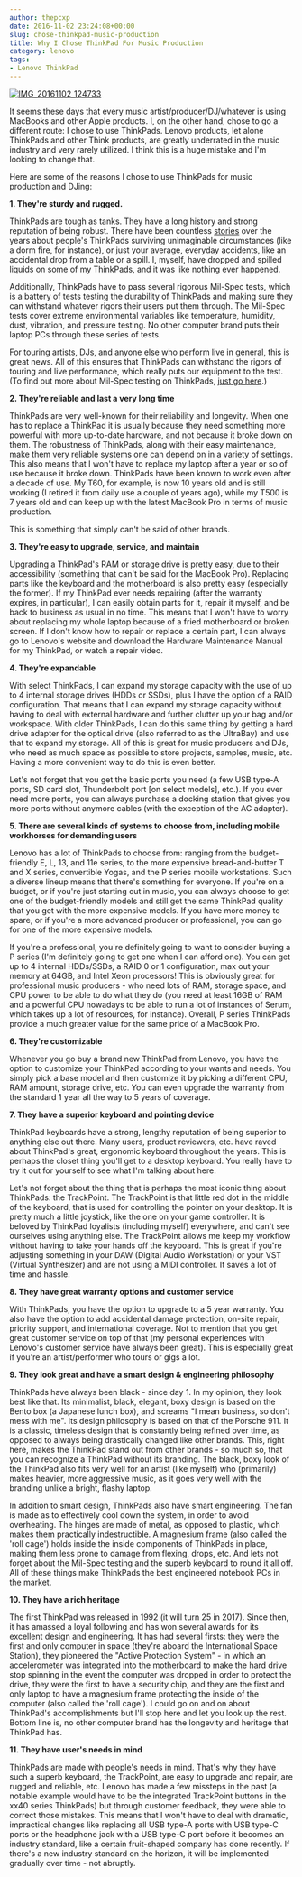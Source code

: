 ```yaml
---
author: thepcxp
date: 2016-11-02 23:24:08+00:00
slug: chose-thinkpad-music-production
title: Why I Chose ThinkPad For Music Production
category: lenovo
tags:
- Lenovo ThinkPad
---
```

[![IMG_20161102_124733](https://c7.staticflickr.com/6/5561/30703747526_f67e8de46f_z.jpg)](https://www.flickr.com/photos/24995561@N05/30703747526/in/dateposted-public/)



It seems these days that every music artist/producer/DJ/whatever is using MacBooks and other Apple products. I, on the other hand, chose to go a different route: I chose to use ThinkPads. Lenovo products, let alone ThinkPads and other Think products, are greatly underrated in the music industry and very rarely utilized. I think this is a huge mistake and I'm looking to change that.

Here are some of the reasons I chose to use ThinkPads for music production and DJing:



**1. They're sturdy and rugged.**

ThinkPads are tough as tanks. They have a long history and strong reputation of being robust. There have been countless [stories](http://blog.lenovo.com/en/blog/6-true-tales-of-thinkpad-laptops-cheating-death/) over the years about people's ThinkPads surviving unimaginable circumstances (like a dorm fire, for instance), or just your average, everyday accidents, like an accidental drop from a table or a spill. I, myself, have dropped and spilled liquids on some of my ThinkPads, and it was like nothing ever happened.

Additionally, ThinkPads have to pass several rigorous Mil-Spec tests, which is a battery of tests testing the durability of ThinkPads and making sure they can withstand whatever rigors their users put them through. The Mil-Spec tests cover extreme environmental variables like temperature, humidity, dust, vibration, and pressure testing. No other computer brand puts their laptop PCs through these series of tests.

For touring artists, DJs, and anyone else who perform live in general, this is great news. All of this ensures that ThinkPads can withstand the rigors of touring and live performance, which really puts our equipment to the test. (To find out more about Mil-Spec testing on ThinkPads, [just go here](http://www.lenovo.com/us/en/thisisthinkpad/milspec.html).)



**2. They're reliable and last a very long time**

ThinkPads are very well-known for their reliability and longevity. When one has to replace a ThinkPad it is usually because they need something more powerful with more up-to-date hardware, and not because it broke down on them. The robustness of ThinkPads, along with their easy maintenance, make them very reliable systems one can depend on in a variety of settings. This also means that I won't have to replace my laptop after a year or so of use because it broke down. ThinkPads have been known to work even after a decade of use. My T60, for example, is now 10 years old and is still working (I retired it from daily use a couple of years ago), while my T500 is 7 years old and can keep up with the latest MacBook Pro in terms of music production.

This is something that simply can't be said of other brands.



**3. They're easy to upgrade, service, and maintain**

Upgrading a ThinkPad's RAM or storage drive is pretty easy, due to their accessibility (something that can't be said for the MacBook Pro). Replacing parts like the keyboard and the motherboard is also pretty easy (especially the former). If my ThinkPad ever needs repairing (after the warranty expires, in particular), I can easily obtain parts for it, repair it myself, and be back to business as usual in no time. This means that I won't have to worry about replacing my whole laptop because of a fried motherboard or broken screen. If I don't know how to repair or replace a certain part, I can always go to Lenovo's website and download the Hardware Maintenance Manual for my ThinkPad, or watch a repair video.



**4. They're expandable**

With select ThinkPads, I can expand my storage capacity with the use of up to 4 internal storage drives (HDDs or SSDs), plus I have the option of a RAID configuration. That means that I can expand my storage capacity without having to deal with external hardware and further clutter up your bag and/or workspace. With older ThinkPads, I can do this same thing by getting a hard drive adapter for the optical drive (also referred to as the UltraBay) and use that to expand my storage. All of this is great for music producers and DJs, who need as much space as possible to store projects, samples, music, etc. Having a more convenient way to do this is even better.

Let's not forget that you get the basic ports you need (a few USB type-A ports, SD card slot, Thunderbolt port [on select models], etc.). If you ever need more ports, you can always purchase a docking station that gives you more ports without anymore cables (with the exception of the AC adapter).



**5. There are several kinds of systems to choose from, including mobile workhorses for demanding users**

Lenovo has a lot of ThinkPads to choose from: ranging from the budget-friendly E, L, 13, and 11e series, to the more expensive bread-and-butter T and X series, convertible Yogas, and the P series mobile workstations. Such a diverse lineup means that there's something for everyone. If you're on a budget, or if you're just starting out in music, you can always choose to get one of the budget-friendly models and still get the same ThinkPad quality that you get with the more expensive models. If you have more money to spare, or if you're a more advanced producer or professional, you can go for one of the more expensive models.

If you're a professional, you're definitely going to want to consider buying a P series (I'm definitely going to get one when I can afford one). You can get up to 4 internal HDDs/SSDs, a RAID 0 or 1 configuration, max out your memory at 64GB, and Intel Xeon processors! This is obviously great for professional music producers - who need lots of RAM, storage space, and CPU power to be able to do what they do (you need at least 16GB of RAM and a powerful CPU nowadays to be able to run a lot of instances of Serum, which takes up a lot of resources, for instance). Overall, P series ThinkPads provide a much greater value for the same price of a MacBook Pro.



**6. They're customizable**

Whenever you go buy a brand new ThinkPad from Lenovo, you have the option to customize your ThinkPad according to your wants and needs. You simply pick a base model and then customize it by picking a different CPU, RAM amount, storage drive, etc. You can even upgrade the warranty from the standard 1 year all the way to 5 years of coverage.



**7. They have a superior keyboard and pointing device**

ThinkPad keyboards have a strong, lengthy reputation of being superior to anything else out there. Many users, product reviewers, etc. have raved about ThinkPad's great, ergonomic keyboard throughout the years. This is perhaps the closet thing you'll get to a desktop keyboard. You really have to try it out for yourself to see what I'm talking about here.

Let's not forget about the thing that is perhaps the most iconic thing about ThinkPads: the TrackPoint. The TrackPoint is that little red dot in the middle of the keyboard, that is used for controlling the pointer on your desktop. It is pretty much a little joystick, like the one on your game controller. It is beloved by ThinkPad loyalists (including myself) everywhere, and can't see ourselves using anything else. The TrackPoint allows me keep my workflow without having to take your hands off the keyboard. This is great if you're adjusting something in your DAW (Digital Audio Workstation) or your VST (Virtual Synthesizer) and are not using a MIDI controller. It saves a lot of time and hassle.



**8. They have great warranty options and customer service**

With ThinkPads, you have the option to upgrade to a 5 year warranty. You also have the option to add accidental damage protection, on-site repair, priority support, and international coverage. Not to mention that you get great customer service on top of that (my personal experiences with Lenovo's customer service have always been great). This is especially great if you're an artist/performer who tours or gigs a lot.



**9. They look great and have a smart design & engineering philosophy**

ThinkPads have always been black - since day 1. In my opinion, they look best like that. Its minimalist, black, elegant, boxy design is based on the Bento box (a Japanese lunch box), and screams "I mean business, so don't mess with me". Its design philosophy is based on that of the Porsche 911. It is a classic, timeless design that is constantly being refined over time, as opposed to always being drastically changed like other brands. This, right here, makes the ThinkPad stand out from other brands - so much so, that you can recognize a ThinkPad without its branding. The black, boxy look of the ThinkPad also fits very well for an artist (like myself) who (primarily) makes heavier, more aggressive music, as it goes very well with the branding unlike a bright, flashy laptop.

In addition to smart design, ThinkPads also have smart engineering. The fan is made as to effectively cool down the system, in order to avoid overheating. The hinges are made of metal, as opposed to plastic, which makes them practically indestructible. A magnesium frame (also called the 'roll cage') holds inside the inside components of ThinkPads in place, making them less prone to damage from flexing, drops, etc. And lets not forget about the Mil-Spec testing and the superb keyboard to round it all off. All of these things make ThinkPads the best engineered notebook PCs in the market.



**10. They have a rich heritage**

The first ThinkPad was released in 1992 (it will turn 25 in 2017). Since then, it has amassed a loyal following and has won several awards for its excellent design and engineering. It has had several firsts: they were the first and only computer in space (they're aboard the International Space Station), they pioneered the "Active Protection System" - in which an accelerometer was integrated into the motherboard to make the hard drive stop spinning in the event the computer was dropped in order to protect the drive, they were the first to have a security chip, and they are the first and only laptop to have a magnesium frame protecting the inside of the computer (also called the 'roll cage'). I could go on and on about ThinkPad's accomplishments but I'll stop here and let you look up the rest. Bottom line is, no other computer brand has the longevity and heritage that ThinkPad has.



**11. They have user's needs in mind**

ThinkPads are made with people's needs in mind. That's why they have such a superb keyboard, the TrackPoint, are easy to upgrade and repair, are rugged and reliable, etc. Lenovo has made a few missteps in the past (a notable example would have to be the integrated TrackPoint buttons in the xx40 series ThinkPads) but through customer feedback, they were able to correct those mistakes. This means that I won't have to deal with dramatic, impractical changes like replacing all USB type-A ports with USB type-C ports or the headphone jack with a USB type-C port before it becomes an industry standard, like a certain fruit-shaped company has done recently. If there's a new industry standard on the horizon, it will be implemented gradually over time - not abruptly.


